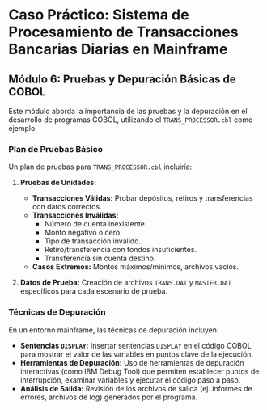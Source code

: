 # Caso Práctico: Sistema de Procesamiento de Transacciones Bancarias Diarias en Mainframe

## Módulo 6: Pruebas y Depuración Básicas de COBOL

Este módulo aborda la importancia de las pruebas y la depuración en el desarrollo de programas COBOL, utilizando el `TRANS_PROCESSOR.cbl` como ejemplo.

### Plan de Pruebas Básico

Un plan de pruebas para `TRANS_PROCESSOR.cbl` incluiría:

1.  **Pruebas de Unidades:**
    *   **Transacciones Válidas:** Probar depósitos, retiros y transferencias con datos correctos.
    *   **Transacciones Inválidas:**
        *   Número de cuenta inexistente.
        *   Monto negativo o cero.
        *   Tipo de transacción inválido.
        *   Retiro/transferencia con fondos insuficientes.
        *   Transferencia sin cuenta destino.
    *   **Casos Extremos:** Montos máximos/mínimos, archivos vacíos.

2.  **Datos de Prueba:** Creación de archivos `TRANS.DAT` y `MASTER.DAT` específicos para cada escenario de prueba.

### Técnicas de Depuración

En un entorno mainframe, las técnicas de depuración incluyen:

*   **Sentencias `DISPLAY`:** Insertar sentencias `DISPLAY` en el código COBOL para mostrar el valor de las variables en puntos clave de la ejecución.
*   **Herramientas de Depuración:** Uso de herramientas de depuración interactivas (como IBM Debug Tool) que permiten establecer puntos de interrupción, examinar variables y ejecutar el código paso a paso.
*   **Análisis de Salida:** Revisión de los archivos de salida (ej. informes de errores, archivos de log) generados por el programa.
